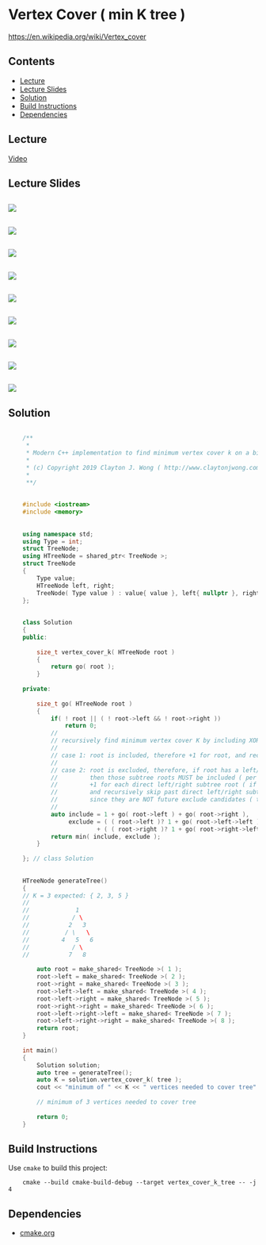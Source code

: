 # Vertex Cover ( min K tree )
https://en.wikipedia.org/wiki/Vertex_cover

## Contents
* [Lecture](#lecture)
* [Lecture Slides](#lecture-slides)
* [Solution](#solution)
* [Build Instructions](#build-instructions)
* [Dependencies](#dependencies)

## Lecture
[Video](https://www.coursera.org/lecture/algorithms-npcomplete/the-vertex-cover-problem-fxmkY)

## Lecture Slides
![](https://github.com/claytonjwong/Algorithms-Stanford/blob/master/course4/vertex_cover_k_tree/documentation/cover_01.png)
---
![](https://github.com/claytonjwong/Algorithms-Stanford/blob/master/course4/vertex_cover_k_tree/documentation/cover_02.png)
---
![](https://github.com/claytonjwong/Algorithms-Stanford/blob/master/course4/vertex_cover_k_tree/documentation/cover_03.png)
---
![](https://github.com/claytonjwong/Algorithms-Stanford/blob/master/course4/vertex_cover_k_tree/documentation/cover_04.png)
---
![](https://github.com/claytonjwong/Algorithms-Stanford/blob/master/course4/vertex_cover_k_tree/documentation/cover_05.png)
---
![](https://github.com/claytonjwong/Algorithms-Stanford/blob/master/course4/vertex_cover_k_tree/documentation/cover_06.png)
---
![](https://github.com/claytonjwong/Algorithms-Stanford/blob/master/course4/vertex_cover_k_tree/documentation/cover_07.png)
---
![](https://github.com/claytonjwong/Algorithms-Stanford/blob/master/course4/vertex_cover_k_tree/documentation/cover_08.png)
---
![](https://github.com/claytonjwong/Algorithms-Stanford/blob/master/course4/vertex_cover_k_tree/documentation/cover_09.png)
---


## Solution
```cpp

    /**
     *
     * Modern C++ implementation to find minimum vertex cover k on a binary tree
     *
     * (c) Copyright 2019 Clayton J. Wong ( http://www.claytonjwong.com )
     *
     **/
    
    
    #include <iostream>
    #include <memory>
    
    
    using namespace std;
    using Type = int;
    struct TreeNode;
    using HTreeNode = shared_ptr< TreeNode >;
    struct TreeNode
    {
        Type value;
        HTreeNode left, right;
        TreeNode( Type value ) : value{ value }, left{ nullptr }, right{ nullptr } {}
    };
    
    
    class Solution
    {
    public:
    
        size_t vertex_cover_k( HTreeNode root )
        {
            return go( root );
        }
    
    private:
    
        size_t go( HTreeNode root )
        {
            if( ! root || ( ! root->left && ! root->right ))
                return 0;
            //
            // recursively find minimum vertex cover K by including XOR excluding the root
            //
            // case 1: root is included, therefore +1 for root, and recurse upon the root's subtrees
            //
            // case 2: root is excluded, therefore, if root has a left/right subtree,
            //         then those subtree roots MUST be included ( per vertex cover definition ),
            //         +1 for each direct left/right subtree root ( if they exist )
            //         and recursively skip past direct left/right subtrees roots which MUST be included,
            //         since they are NOT future exclude candidates ( they MUST be included if they exist )
            //
            auto include = 1 + go( root->left ) + go( root->right ),
                 exclude = ( ( root->left )? 1 + go( root->left->left ) + go( root->left->right ) : 0 )
                         + ( ( root->right )? 1 + go( root->right->left ) + go( root->right->right ) : 0 );
            return min( include, exclude );
        }
    
    }; // class Solution
    
    
    HTreeNode generateTree()
    {
    // K = 3 expected: { 2, 3, 5 }
    //
    //             1
    //            / \
    //           2   3
    //          / \   \
    //         4   5   6
    //            / \
    //           7   8
    
        auto root = make_shared< TreeNode >( 1 );
        root->left = make_shared< TreeNode >( 2 );
        root->right = make_shared< TreeNode >( 3 );
        root->left->left = make_shared< TreeNode >( 4 );
        root->left->right = make_shared< TreeNode >( 5 );
        root->right->right = make_shared< TreeNode >( 6 );
        root->left->right->left = make_shared< TreeNode >( 7 );
        root->left->right->right = make_shared< TreeNode >( 8 );
        return root;
    }
    
    int main()
    {
        Solution solution;
        auto tree = generateTree();
        auto K = solution.vertex_cover_k( tree );
        cout << "minimum of " << K << " vertices needed to cover tree" << endl;
    
        // minimum of 3 vertices needed to cover tree
    
        return 0;
    }

```

## Build Instructions
Use ```cmake``` to build this project:

```
    cmake --build cmake-build-debug --target vertex_cover_k_tree -- -j 4
```

## Dependencies
* [cmake.org](https://cmake.org)
